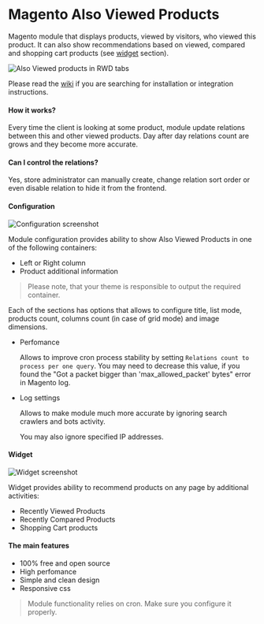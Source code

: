 Magento Also Viewed Products
============================

Magento module that displays products, viewed by visitors, who viewed this
product. It can also show recommendations based on viewed, compared and shopping
cart products (see [widget](#widget) section).

![Also Viewed products in RWD tabs][rwd_tabs]

Please read the [wiki](https://github.com/vovayatsyuk/magento-alsoviewed/wiki)
if you are searching for installation or integration instructions.

#### How it works?
Every time the client is looking at some product, module update relations between
this and other viewed products. Day after day relations count are grows and they
become more accurate.

#### Can I control the relations?
Yes, store administrator can manually create, change relation sort order or even
disable relation to hide it from the frontend.

#### Configuration

![Configuration screenshot][configuration]

Module configuration provides ability to show Also Viewed Products in
one of the following containers:

- Left or Right column
- Product additional information

> Please note, that your theme is responsible to output the required container.

Each of the sections has options that allows to configure title, list mode,
products count, columns count (in case of grid mode) and image dimensions.

- Perfomance

    Allows to improve cron process stability by setting `Relations count to
    process per one query`. You may need to decrease this value, if you found
    the "Got a packet bigger than 'max_allowed_packet' bytes" error in Magento
    log.

- Log settings

    Allows to make module much more accurate by ignoring search crawlers and bots
    activity.

    You may also ignore specified IP addresses.

#### Widget

![Widget screenshot][widget]

Widget provides ability to recommend products on any page by additional activities:

- Recently Viewed Products
- Recently Compared Products
- Shopping Cart products

#### The main features
- 100% free and open source
- High perfomance
- Simple and clean design
- Responsive css

> Module functionality relies on cron. Make sure you configure it properly.

[rwd_tabs]: https://raw.githubusercontent.com/vovayatsyuk/magento-alsoviewed/gh-pages/images/screenshots/product-page-rwd-tabs-short.png  "Also Viewed products in RWD tabs"
[configuration]: https://raw.githubusercontent.com/vovayatsyuk/magento-alsoviewed/gh-pages/images/screenshots/configuration-short.png
[widget]: https://cloud.githubusercontent.com/assets/306080/7053529/87ad926c-de3e-11e4-846a-bd65507a5c83.png
